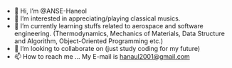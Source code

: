 - 👋 Hi, I’m @ANSE-Haneol
- 👀 I’m interested in appreciating/playing classical musics.
- 🌱 I’m currently learning stuffs related to aerospace and software engineering. (Thermodynamics, Mechanics of Materials, Data Structure and Algorithm, Object-Oriented Programming etc.)
- 💞️ I’m looking to collaborate on (just study coding for my future)
- 📫 How to reach me ... My E-mail is hanaul2001@gmail.com

<!---
ANSE-Haneol/ANSE-Haneol is a ✨ special ✨ repository because its `README.md` (this file) appears on your GitHub profile.
You can click the Preview link to take a look at your changes.
--->
